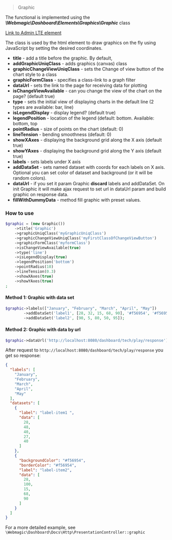 > Graphic

The functional is implemented using the ***\Webmagic\Dashboard\Elements\Graphics\Graphic*** class

[Link to Admin LTE element](https://adminlte.io/themes/v3/pages/charts/chartjs.html)

The class is used by the html <canvas> element to draw graphics on the fly using JavaScript by setting the desired
coordinates.

- **title** - add a title before the graphic. By default,
- **addGraphicUniqClass** - adds graphics (canvas) class
- **graphicChangeViewUniqClass** - sets the Change of view button of the chart style to a class
- **graphicFormClass** - specifies a class-link to a graph filter
- **dataUrl** - sets the link to the page for receiving data for plotting
- **isChangeViewAvailable** - can you change the view of the chart on the page? (default true)
- **type** - sets the initial view of displaying charts in the default line (2 types are available: bar, line)
- **isLegendDisplay** - display legend? (default true)
- **legendPosition** - location of the legend (default: bottom. Available: bottom, top
- **pointRadius** - size of points on the chart (default: 0)
- **lineTension** - bending smoothness (default: 0)
- **showXAxes** - displaying the background grid along the X axis (default true)
- **showYAxes** - displaying the background grid along the Y axis (default true)
- **labels** - sets labels under X axis
- **addDataSet** - sets named dataset with coords for each labels on X axis. Optional you can set color of dataset and
  background (or it will be random colors).
- **dataUrl** - if you set it param Graphic **discard** labels and addDataSet. On init Graphic it will make ajax request
  to set url in dataUrl param and build graphic on response data.
- **fillWithDummyData** - method fill graphic with preset values.

### How to use

```php
$graphic = (new Graphic())
    ->title('Graphic')
    ->graphicUniqClass('myGraphicUniqClass')
    ->graphicChangeViewUniqClass('myFirstClassOfChangeViewButton')
    ->graphicFormClass('myformClass')
    ->isChangeViewAvailable(true)
    ->type('line')
    ->isLegendDisplay(true)
    ->legendPosition('bottom')
    ->pointRadius(10)
    ->lineTension(0.3)
    ->showXAxes(true)
    ->showYAxes(true)
;
```

#### Method 1: Graphic with data set

```php
$graphic->labels(["January", "February", "March", "April", "May"])
        ->addDataSet('label1', [28, 32, 15, 68, 90], '#f56954', '#f56954')
        ->addDataSet('label2', [90, 5, 80, 50, 95]);
```

#### Method 2: Graphic with data by url

```php
$graphic->dataUrl('http://localhost:8080/dashboard/tech/play/response');
```

After request to `http://localhost:8080/dashboard/tech/play/response` you get so response:

```json
{
  "labels": [
    "January",
    "February",
    "March",
    "April",
    "May"
  ],
  "datasets": [
    {
      "label": "label-item1 ",
      "data": [
        28,
        48,
        40,
        27,
        40
      ]
    },
    {
      "backgroundColor": "#f56954",
      "borderColor": "#f56954",
      "label": "label-item2",
      "data": [
        28,
        100,
        15,
        68,
        90
      ]
    }
  ]
}
```

For a more detailed example, see `\Webmagic\Dashboard\Docs\Http\PresentationController::graphic`


